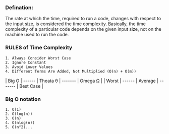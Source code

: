 ### Defination:

The rate at which the time, required to run a code, changes with respect to the input size,
is considered the time complexity. Basically, the time complexity of a particular code depends
on the given input size, not on the machine used to run the code.

### RULES of Time Complexity

    1. Always Consider Worst Case
    2. Ignore Constant
    3. Avoid Lower Values
    4. Different Terms Are Added, Not Multiplied (O(n) + O(m))

| Big O | ------ | Theata θ | ------- | Omega Ω |
| Worst | ------ | Average | ------- | Best Case |

### Big O notation

    1. O(1)
    2. O(log(n))
    3. O(n)
    4. O(nlog(n))
    5. O(n^2)...
